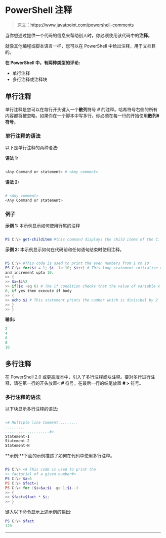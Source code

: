 # PowerShell 注释

> 原文：<https://www.javatpoint.com/powershell-comments>

当你想通过提供一个代码的信息来帮助别人时，你必须使用该代码中的**注释**。

就像其他编程或脚本语言一样，您可以在 PowerShell 中给出注释，用于文档目的。

**在 PowerShell 中，有两种类型的评论:**

*   单行注释
*   多行注释或注释块

## 单行注释

单行注释是您可以在每行开头键入一个**散列**符号 **#** 的注释。哈希符号右侧的所有内容都将被忽略。如果你在一个脚本中写多行，你必须在每一行的开始使用**散列# 符号**。

### 单行注释的语法

以下是单行注释的两种语法:

**语法 1:**

```ps1

<Any Command or statement> # <Any comment>

```

**语法 2:**

```ps1

# <Any comment> 
<Any Command or statement>

```

### 例子

**示例 1:** 本示例显示如何使用行尾的注释

```ps1

PS C:\> get-childitem #this command displays the child items of the C: drive

```

**示例 2:** 本示例显示如何在代码前和任何语句结束时使用注释。

```ps1

PS C:\> #This code is used to print the even numbers from 1 to 10
PS C:\> for($i = 1; $i -le 10; $i++) # This loop statement initialize variable from 1
and increment upto 10.
>> {
>> $x=$i%2
>> if($x -eq 0) # The if condition checks that the value of variable x is equalt to 
0, if yes then execute if body
>> {
>> echo $i # This statement prints the number which is divisibel by 2
>> }
>> }

```

**输出:**

```ps1
2
4
6
8
10

```

## 多行注释

在 PowerShell 2.0 或更高版本中，引入了多行注释或块注释。要对多行进行注释，请在第一行的开头放置< **#** 符号，在最后一行的结尾放置 **# >** 符号。

### 多行注释的语法

以下块显示多行注释的语法:

```ps1

<# Multiple line Comment.........
.........
....................#>
Statement-1
Statement-2
Statement-N

```

**示例:**下面的示例描述了如何在代码中使用多行注释。

```ps1

PS C:\> <# This code is used to print the
>> factorial of a given number#>
PS C:\> $a=5
PS C:\> $fact=1
PS C:\> for ($i=$a;$i -ge 1;$i--)
>> {
>> $fact=$fact * $i;
>> }

```

键入以下命令显示上述示例的输出:

```ps1
PS C:\> $fact
120

```

* * *